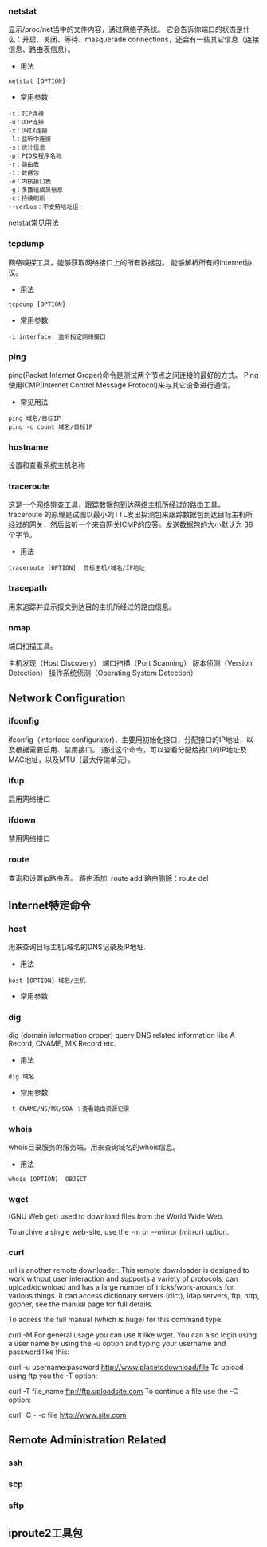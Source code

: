 ### netstat

显示/proc/net当中的文件内容，通过网络子系统。
它会告诉你端口的状态是什么：开启、关闭、等待、masquerade connections，还会有一些其它信息（连接信息、路由表信息）。
* 用法

````
netstat [OPTION]
````

* 常用参数

````
-t：TCP连接
-u：UDP连接
-x：UNIX连接
-l：监听中连接
-s：统计信息
-p：PID及程序名称
-r：路由表
-i：数据包
-e：内核接口表
-g：多播组成员信息
-c：持续刷新
--verbos：不支持地址组
````
[netstat常见用法](commonUse/netstat常见用法)

### tcpdump
网络嗅探工具，能够获取网络接口上的所有数据包。
能够解析所有的internet协议。
* 用法

````
tcpdump [OPTION]
````
* 常用参数

````
-i interface: 监听指定网络接口
````


### ping

ping(Packet Internet Groper)命令是测试两个节点之间连接的最好的方式。
Ping使用ICMP(Internet Control Message Protocol)来与其它设备进行通信。

* 常见用法

````
ping 域名/目标IP
ping -c count 域名/目标IP
````

### hostname
设置和查看系统主机名称



###   traceroute
这是一个网络排查工具，跟踪数据包到达网络主机所经过的路由工具。
traceroute 的原理是试图以最小的TTL发出探测包来跟踪数据包到达目标主机所经过的网关，然后监听一个来自网关ICMP的应答。发送数据包的大小默认为 38个字节。
* 用法

````
traceroute [OPTION]  目标主机/域名/IP地址
````
### tracepath

用来追踪并显示报文到达目的主机所经过的路由信息。

### nmap
端口扫描工具。

主机发现（Host Discovery）
端口扫描（Port Scanning）
版本侦测（Version Detection）
操作系统侦测（Operating System Detection）

## Network Configuration

### ifconfig


ifconfig（interface configurator)，主要用初始化接口，分配接口的IP地址，以及根据需要启用、禁用接口。
通过这个命令，可以查看分配给接口的IP地址及MAC地址，以及MTU（最大传输单元）。
### ifup

启用网络接口

### ifdown

禁用网络接口

### route

查询和设置ip路由表。
路由添加: route add
路由删除：route del

## Internet特定命令

### host
用来查询目标主机\域名的DNS记录及IP地址.
* 用法

````
host [OPTION] 域名/主机
```` 

* 常用参数


### dig
dig (domain information groper) query DNS related information like A Record, CNAME, MX Record etc.
* 用法


````
dig 域名
````

* 常用参数

````
-t CNAME/NS/MX/SOA ：查看路由资源记录
````
  

### whois
whois目录服务的服务端，用来查询域名的whois信息。
* 用法

````
whois [OPTION]  OBJECT
````


### wget

(GNU Web get) used to download files from the World Wide Web.

To archive a single web-site, use the -m or --mirror (mirror) option.

### curl

url is another remote downloader. This remote downloader is designed to work without user interaction and supports a variety of protocols, can upload/download and has a large number of tricks/work-arounds for various things. It can access dictionary servers (dict), ldap servers, ftp, http, gopher, see the manual page for full details.

To access the full manual (which is huge) for this command type:

curl -M
For general usage you can use it like wget. You can also login using a user name by using the -u option and typing your username and password like this:

curl -u username:password http://www.placetodownload/file
To upload using ftp you the -T option:

curl -T file_name ftp://ftp.uploadsite.com
To continue a file use the -C option:

curl -C - -o file http://www.site.com

## Remote Administration Related

### ssh
### scp
### sftp


## iproute2工具包